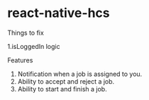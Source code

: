 # react-native-hcs

Things to fix

1.isLoggedIn logic

Features 

1. Notification when a job is assigned to you.
2. Ability to accept and reject a job.
3. Ability to start and finish a job.
